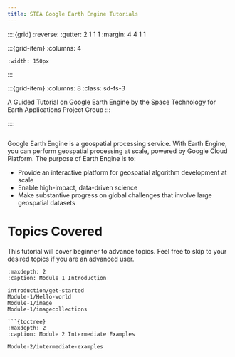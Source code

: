 ```yaml
---
title: STEA Google Earth Engine Tutorials
---
```


::::{grid}
:reverse:
:gutter: 2 1 1 1
:margin: 4 4 1 1

:::{grid-item}
:columns: 4

```{image} ./_static/logo.png
:width: 150px
```

:::

:::{grid-item}
:columns: 8
:class: sd-fs-3

A Guided Tutorial on Google Earth Engine by the Space Technology for Earth Applications Project Group
:::

::::

<!-- <div style="border: 1px solid; margin-bottom: 2em; box-shadow: 2px 3px #888888; overflow: hidden; max-width: 100%; height: auto;">
       <video style="width: 100%; height: 100%;" controls>
           <source src="https://res.cloudinary.com/dv3id0zrx/video/upload/v1652287891/geeEdit_knsc8b.mp4" type="video/mp4">
           Your browser does not support the video tag.
       </video>
</div> -->

```{youtube} gKGOeTFHnKY

```

Google Earth Engine is a geospatial processing service. With Earth Engine, you can perform geospatial processing at scale, powered by Google Cloud Platform. The purpose of Earth Engine is to:

- Provide an interactive platform for geospatial algorithm development at scale
- Enable high-impact, data-driven science
- Make substantive progress on global challenges that involve large geospatial datasets

# Topics Covered

This tutorial will cover beginner to advance topics. Feel free to skip to your desired topics if you are an advanced user.

````{toctree}
:maxdepth: 2
:caption: Module 1 Introduction

introduction/get-started
Module-1/Hello-world
Module-1/image
Module-1/imagecollections

```{toctree}
:maxdepth: 2
:caption: Module 2 Intermediate Examples

Module-2/intermediate-examples
````

<!-- # Reference pages

Reference pages demonstrate the visual look of this theme.

```{toctree}
:caption: Reference
:maxdepth: 2

reference/kitchen-sink/index
reference/special-theme-elements
reference/extensions
reference/notebooks
reference/thebe
reference/blog
reference/api-numpy
reference/comments
changelog
``` -->
